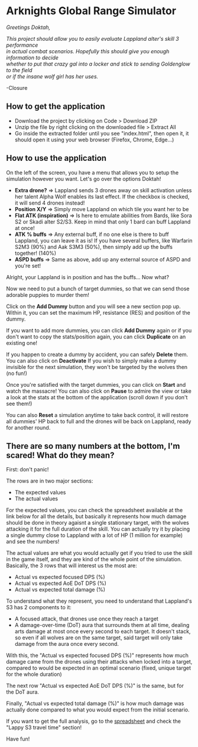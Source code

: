 Arknights Global Range Simulator
================================

<i>Greetings Doktah,

This project should allow you to easily evaluate Lappland alter's skill 3 performance<br/>
in actual combat scenarios. Hopefully this should give you enough information to decide<br/>
whether to put that crazy gal into a locker and stick to sending Goldenglow to the field<br/>
or if the insane wolf girl has her uses.</i>

-Closure

How to get the application
--------------------------

- Download the project by clicking on Code > Download ZIP
- Unzip the file by right clicking on the downloaded file > Extract All
- Go inside the extracted folder until you see "index.html", then open it,
  it should open it using your web browser (Firefox, Chrome, Edge...)

How to use the application
--------------------------

On the left of the screen, you have a menu that allows you to setup the simulation
however you want. Let's go over the options Doktah!
- **Extra drone?** => Lappland sends 3 drones away on skill activation unless her talent Alpha Wolf
enables its last effect. If the checkbox is checked, it will send 4 drones instead!
- **Position X/Y** => Simply move Lappland on which tile you want her to be
- **Flat ATK (inspiration)** => Is here to emulate abilities from Bards, like Sora S2 or Skadi alter S2/S3.
Keep in mind that only 1 bard can buff Lappland at once!
- **ATK % buffs** => Any external buff, if no one else is there to buff Lappland, you can leave it as is! If you have
several buffers, like Warfarin S2M3 (90%) and Aak S3M3 (50%), then simply add up the buffs together! (140%)
- **ASPD buffs** => Same as above, add up any external source of ASPD and you're set!

Alright, your Lappland is in position and has the buffs... Now what?

Now we need to put a bunch of target dummies, so that we can send those adorable puppies to murder them!

Click on the **Add Dummy** button and you will see a new section pop up. Within it, you can set the maximum HP,
resistance (RES) and position of the dummy.

If you want to add more dummies, you can click **Add Dummy** again or if you don't want to copy the stats/position
again, you can click **Duplicate** on an existing one!

If you happen to create a dummy by accident, you can safely **Delete** them. You can also click on **Deactivate** If
you wish to simply make a dummy invisible for the next simulation, they won't be targeted by the wolves then (no fun!)

Once you're satisfied with the target dummies, you can click on **Start** and watch the massacre! You can also click on **Pause**
to admire the view or take a look at the stats at the bottom of the application (scroll down if you don't see them!)

You can also **Reset** a simulation anytime to take back control, it will restore all dummies' HP back to full and the drones
will be back on Lappland, ready for another round.

There are so many numbers at the bottom, I'm scared! What do they mean?
-----------------------------------------------------------------------

First: don't panic!

The rows are in two major sections:
- The expected values
- The actual values

For the expected values, you can check the spreadsheet available at the link below for all the details, but basically
it represents how much damage should be done in theory agaisnt a single stationary target, with the wolves attacking it
for the full duration of the skill. You can actually try it by placing a single dummy close to Lappland with a lot of HP (1 million
for example) and see the numbers!

The actual values are what you would actually get if you tried to use the skill in the game itself, and they are kind of the whole
point of the simulation. Basically, the 3 rows that will interest us the most are:
- Actual vs expected focused DPS (%)
- Actual vs expected AoE DoT DPS (%)
- Actual vs expected total damage (%)

To understand what they represent, you need to understand that Lappland's S3 has 2 components to it:
- A focused attack, that drones use once they reach a target
- A damage-over-time (DoT) aura that surrounds them at all time, dealing arts damage at most once every second
to each target. It doesn't stack, so even if all wolves are on the same target, said target will only take damage
from the aura once every second.

With this, the "Actual vs expected focused DPS (%)" represents how much damage came from the drones using their attacks when
locked into a target, compared to would be expected in an optimal scenario (fixed, unique target for the whole duration)

The next row "Actual vs expected AoE DoT DPS (%)" is the same, but for the DoT aura.

Finally, "Actual vs expected total damage (%)" is how much damage was actually done compared to what you would expect from the initial
scenario.

If you want to get the full analysis, go to the [spreadsheet](https://docs.google.com/spreadsheets/d/1CdB0e55XNFu5yQu3Xb4MD_3kLEsfGjm_dlwV0H4yLEc) and check the "Lappy S3 travel time" section!

Have fun!
